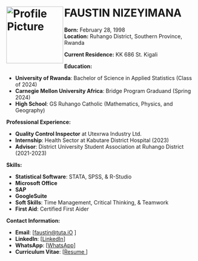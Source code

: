 # <img src="https://www.simpleimageresizer.com/_uploads/photos/aac89224/123_50.jpg" alt="Profile Picture" width="150" align="left">

# **FAUSTIN NIZEYIMANA**
**Born:** February 28, 1998  
**Location:** Ruhango District, Southern Province, Rwanda 

**Current Residence:** KK 686 St. Kigali

**Education:**
- **University of Rwanda**: Bachelor of Science in Applied Statistics (Class of 2024)
- **Carnegie Mellon University Africa**: Bridge Program Graduand (Spring 2024)
- **High School**: GS Ruhango Catholic (Mathematics, Physics, and Geography)

**Professional Experience:**
- **Quality Control Inspector** at Utexrwa Industry Ltd.
- **Internship**: Health Sector at Kabutare District Hospital (2023)
- **Advisor**: District University Student Association at Ruhango District (2021-2023)

**Skills:**
- **Statistical Software**: STATA, SPSS, & R-Studio
- **Microsoft Office**
- **SAP**
- **GoogleSuite**
- **Soft Skills**: Time Management, Critical Thinking, & Teamwork
- **First Aid**: Certified First Aider

**Contact Information:**
- **Email**: [faustin@tuta.iO ] 
- **LinkedIn**: [[LinkedIn](https://www.linkedin.com/in/faustin-nizeyimana-8aab85259?lipi=urn%3Ali%3Apage%3Ad_flagship3_profile_view_base%3BL0EyhcJBRHGlX%2FdQeUBS%2Bg%3D%3D)]
- **WhatsApp**: [[WhatsApp](https://wa.me/250784885925)]
- **Curriculum Vitae**: [[Resume ](https://drive.google.com/file/d/1CuEdONOHgb1X0ftEkk8mDiOK6217WA9H/view?usp=sharing)]

